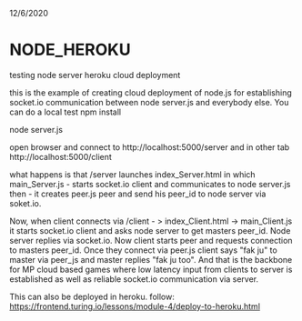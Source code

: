 12/6/2020
# NODE_HEROKU
testing node server heroku cloud deployment

this is the example of creating cloud deployment of node.js for establishing socket.io communication between node server.js and everybody else.
You can do a local test 
npm install

node server.js 

open browser and connect to http://localhost:5000/server
and in other tab http://localhost:5000/client

what happens is that /server launches index_Server.html in which main_Server.js   - starts socket.io client and communicates to node server.js 
then - it creates peer.js peer and send his peer_id to node server via soket.io.

Now, when client connects via /client - > index_Client.html   -> main_Client.js   it starts socket.io client and asks node server to get masters peer_id.
Node server replies via socket.io. Now client starts peer and requests connection to masters peer_id.  Once they connect via peer.js client says "fak ju" to master via peer_js
and master replies "fak ju too".  And that is the backbone for MP cloud based games where low latency input from clients to server is established as well as reliable socket.io communication via server.

This can also be deployed in heroku. 
follow:
https://frontend.turing.io/lessons/module-4/deploy-to-heroku.html

